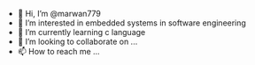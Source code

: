 - 👋 Hi, I’m @marwan779
- 👀 I’m interested in embedded systems in software engineering
- 🌱 I’m currently learning c language
- 💞️ I’m looking to collaborate on ...
- 📫 How to reach me ...

<!---
marwan779/marwan779 is a ✨ special ✨ repository because its `README.md` (this file) appears on your GitHub profile.
You can click the Preview link to take a look at your changes.
--->
